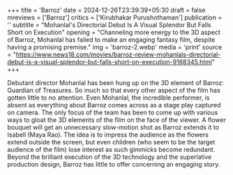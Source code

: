 +++
title = 'Barroz'
date = 2024-12-26T23:39:39+05:30
draft = false
mreviews = ['Barroz']
critics = ['Kirubhakar Purushothaman']
publication = ''
subtitle = "Mohanlal's Directorial Debut Is A Visual Splendor But Falls Short on Execution"
opening = "Channeling more energy to the 3D aspect of Barroz, Mohanlal has failed to make an engaging fantasy film, despite having a promising premise."
img = 'barroz-2.webp'
media = 'print'
source = "https://www.news18.com/movies/barroz-review-mohanlals-directorial-debut-is-a-visual-splendor-but-falls-short-on-execution-9168345.html"
+++

Debutant director Mohanlal has been hung up on the 3D element of Barroz: Guardian of Treasures. So much so that every other aspect of the film has gotten little to no attention. Even Mohanlal, the incredible performer, is absent as everything about Barroz comes across as a stage play captured on camera. The only focus of the team has been to come up with various ways to gloat the 3D elements of the film on the face of the viewer. A flower bouquet will get an unnecessary slow-motion shot as Barroz extends it to Isabell (Maya Rao). The idea is to impress the audience as the flowers extend outside the screen, but even children (who seem to be the target audience of the film) lose interest as such gimmicks become redundant. Beyond the brilliant execution of the 3D technology and the superlative production design, Barroz has little to offer concerning an engaging story.
